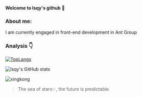 **Welcome to lsqy's github** 👋

### About me:

I am currently engaged in front-end development in Ant Group

### Analysis :point_down:

[![TopLangs](https://github-readme-stats.vercel.app/api/top-langs/?username=lsqy&layout=compact)](https://github.com/lsqy)

![lsqy's GitHub stats](https://github-readme-stats.vercel.app/api?username=lsqy&show_icons=true&bg_color=30,e96443,904e95&title_color=fff&text_color=fff)

![xingkong](https://user-images.githubusercontent.com/18533232/131251749-04edc766-d12c-4064-86d6-2fc811b05599.jpeg)

> The sea of stars✨, the future is predictable.

<!--
**lsqy/lsqy** is a ✨ _special_ ✨ repository because its `README.md` (this file) appears on your GitHub profile.

Here are some ideas to get you started:

- 🔭 I’m currently working on ...
- 🌱 I’m currently learning ...
- 👯 I’m looking to collaborate on ...
- 🤔 I’m looking for help with ...
- 💬 Ask me about ...
- 📫 How to reach me: ...
- 😄 Pronouns: ...
- ⚡ Fun fact: ...
-->
